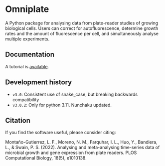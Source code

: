 # Omniplate
A Python package for analysing data from plate-reader studies of growing biological cells. Users can correct for autofluorescence, determine growth rates and the amount of fluorescence per cell, and simultaneously analyse multiple experiments.

## Documentation
A tutorial is [available](https://swainlab.bio.ed.ac.uk/software/omniplate/).

## Development history
+ `v3.0`: Consistent use of snake_case, but breaking backwards compatibility
+ `v3.0.2`: Only for python 3.11. Nunchaku updated.

## Citation
If you find the software useful, please consider citing:

Montaño-Gutierrez, L. F., Moreno, N. M., Farquhar, I. L., Huo, Y., Bandiera, L., & Swain, P. S. (2022). Analysing and meta-analysing time-series data of microbial growth and gene expression from plate readers. PLOS Computational Biology, 18(5), e1010138.
